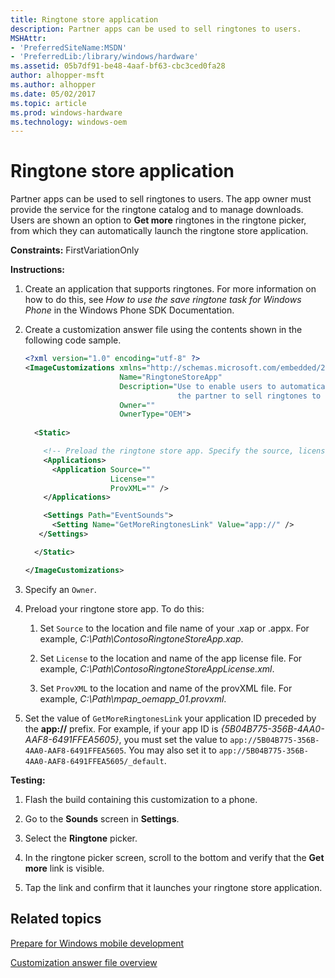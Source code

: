 ```yaml
---
title: Ringtone store application
description: Partner apps can be used to sell ringtones to users.
MSHAttr:
- 'PreferredSiteName:MSDN'
- 'PreferredLib:/library/windows/hardware'
ms.assetid: 05b7df91-be48-4aaf-bf63-cbc3ced0fa28
author: alhopper-msft
ms.author: alhopper
ms.date: 05/02/2017
ms.topic: article
ms.prod: windows-hardware
ms.technology: windows-oem
---
```


# Ringtone store application


Partner apps can be used to sell ringtones to users. The app owner must provide the service for the ringtone catalog and to manage downloads. Users are shown an option to **Get more** ringtones in the ringtone picker, from which they can automatically launch the ringtone store application.

<a href="" id="constraints---firstvariationonly"></a>**Constraints:** FirstVariationOnly  

<a href="" id="instructions-"></a>**Instructions:**  
1.  Create an application that supports ringtones. For more information on how to do this, see *How to use the save ringtone task for Windows Phone* in the Windows Phone SDK Documentation.

2.  Create a customization answer file using the contents shown in the following code sample.

    ```XML
    <?xml version="1.0" encoding="utf-8" ?>  
    <ImageCustomizations xmlns="http://schemas.microsoft.com/embedded/2004/10/ImageUpdate"  
                         Name="RingtoneStoreApp"  
                         Description="Use to enable users to automatically launch the ringtone store application that was created by
                                      the partner to sell ringtones to users."  
                         Owner=""  
                         OwnerType="OEM"> 
      
      <Static>  

        <!-- Preload the ringtone store app. Specify the source, license, and ProvXML files. -->
        <Applications>
          <Application Source=""
                       License=""
                       ProvXML="" />
        </Applications>

        <Settings Path="EventSounds">  
          <Setting Name="GetMoreRingtonesLink" Value="app://" />
       </Settings>  

      </Static>

    </ImageCustomizations>
    ```

3.  Specify an `Owner`.

4.  Preload your ringtone store app. To do this:

    1.  Set `Source` to the location and file name of your .xap or .appx. For example, *C:\\Path\\ContosoRingtoneStoreApp.xap*.

    2.  Set `License` to the location and name of the app license file. For example, *C:\\Path\\ContosoRingtoneStoreAppLicense.xml*.

    3.  Set `ProvXML` to the location and name of the provXML file. For example, *C:\\Path\\mpap\_oemapp\_01.provxml*.

5.  Set the value of `GetMoreRingtonesLink` your application ID preceded by the **app://** prefix. For example, if your app ID is *{5B04B775-356B-4AA0-AAF8-6491FFEA5605}*, you must set the value to `app://5B04B775-356B-4AA0-AAF8-6491FFEA5605`. You may also set it to `app://5B04B775-356B-4AA0-AAF8-6491FFEA5605/_default`.

<a href="" id="testing-"></a>**Testing:**  
1.  Flash the build containing this customization to a phone.

2.  Go to the **Sounds** screen in **Settings**.

3.  Select the **Ringtone** picker.

4.  In the ringtone picker screen, scroll to the bottom and verify that the **Get more** link is visible.

5.  Tap the link and confirm that it launches your ringtone store application.

## Related topics

[Prepare for Windows mobile development](https://docs.microsoft.com/en-us/windows-hardware/manufacture/mobile/preparing-for-windows-mobile-development)

[Customization answer file overview](https://docs.microsoft.com/en-us/windows-hardware/customize/mobile/mcsf/customization-answer-file)
